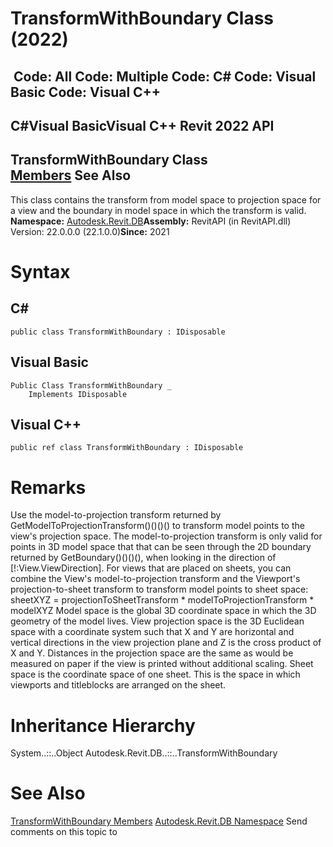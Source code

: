 # TransformWithBoundary Class (2022)

﻿
 Code: All Code: Multiple Code: C# Code: Visual Basic Code: Visual C++   
---  
C#Visual BasicVisual C++
Revit 2022 API  
---  
TransformWithBoundary Class  
[Members](935ecb46-cbb3-058c-d70d-cd6c95ef432a.md "TransformWithBoundary Members") See Also  
---  
This class contains the transform from model space to projection space for a view and the boundary in model space in which the transform is valid. 
**Namespace:** [Autodesk.Revit.DB](87546ba7-461b-c646-cbb1-2cb8f5bff8b2.md "Autodesk.Revit.DB Namespace")**Assembly:** RevitAPI (in RevitAPI.dll) Version: 22.0.0.0 (22.1.0.0)**Since:** 2021 
# Syntax
C#  
---  
```text
public class TransformWithBoundary : IDisposable
```
  
Visual Basic  
---  
```text
Public Class TransformWithBoundary _
	Implements IDisposable
```
  
Visual C++  
---  
```text
public ref class TransformWithBoundary : IDisposable
```
  
# Remarks
Use the model-to-projection transform returned by GetModelToProjectionTransform()()()() to transform model points to the view's projection space. The model-to-projection transform is only valid for points in 3D model space that that can be seen through the 2D boundary returned by GetBoundary()()()(), when looking in the direction of [!:View.ViewDirection]. 
For views that are placed on sheets, you can combine the View's model-to-projection transform and the Viewport's projection-to-sheet transform to transform model points to sheet space:
sheetXYZ = projectionToSheetTransform * modelToProjectionTransform * modelXYZ
Model space is the global 3D coordinate space in which the 3D geometry of the model lives.
View projection space is the 3D Euclidean space with a coordinate system such that X and Y are horizontal and vertical directions in the view projection plane and Z is the cross product of X and Y. Distances in the projection space are the same as would be measured on paper if the view is printed without additional scaling.
Sheet space is the coordinate space of one sheet. This is the space in which viewports and titleblocks are arranged on the sheet. 
# Inheritance Hierarchy
System..::..Object Autodesk.Revit.DB..::..TransformWithBoundary
# See Also
[TransformWithBoundary Members](935ecb46-cbb3-058c-d70d-cd6c95ef432a.md "TransformWithBoundary Members")
[Autodesk.Revit.DB Namespace](87546ba7-461b-c646-cbb1-2cb8f5bff8b2.md "Autodesk.Revit.DB Namespace")
Send comments on this topic to 